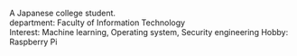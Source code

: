 A Japanese college student.  
department: Faculty of Information Technology  
Interest: Machine learning, Operating system, Security engineering
Hobby: Raspberry Pi

<!---
Keisuke-Magara/Keisuke-Magara is a ✨ special ✨ repository because its `README.md` (this file) appears on your GitHub profile.
You can click the Preview link to take a look at your changes.
--->
